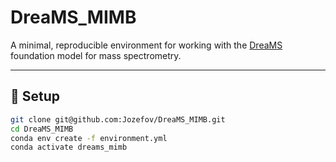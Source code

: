 # DreaMS_MIMB

A minimal, reproducible environment for working with the [DreaMS](https://github.com/pluskal-lab/DreaMS) foundation model for mass spectrometry.

---

## 🔧 Setup

```bash
git clone git@github.com:Jozefov/DreaMS_MIMB.git
cd DreaMS_MIMB
conda env create -f environment.yml
conda activate dreams_mimb
